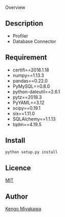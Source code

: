 Overview

## Description

* Profiler
* Database Connector

<!--
## Demo

## VS. 
-->

## Requirement

* certifi==2018.1.18
* numpy==1.13.3
* pandas==0.22.0
* PyMySQL==0.8.0
* python-dateutil==2.6.1
* pytz==2018.3
* PyYAML==3.12
* scipy==0.19.1
* six==1.11.0
* SQLAlchemy==1.1.13
* tqdm==4.19.5

<!--
## Usage
-->

## Install

```
python setup.py install
```

<!--
## Contribution
-->

## Licence

[MIT](https://github.com/tcnksm/tool/blob/master/LICENCE)


## Author

[Kengo Miyakawa](https://github.com/kengo0o0)